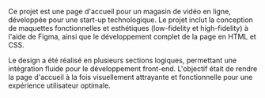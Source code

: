 Ce projet est une page d'accueil pour un magasin de vidéo en ligne, développée pour une start-up technologique. Le projet inclut la conception de maquettes fonctionnelles et esthétiques (low-fidelity et high-fidelity) à l'aide de Figma, ainsi que le développement complet de la page en HTML et CSS.

Le design a été réalisé en plusieurs sections logiques, permettant une intégration fluide pour le développement front-end. L'objectif était de rendre la page d'accueil à la fois visuellement attrayante et fonctionnelle pour une expérience utilisateur optimale.
